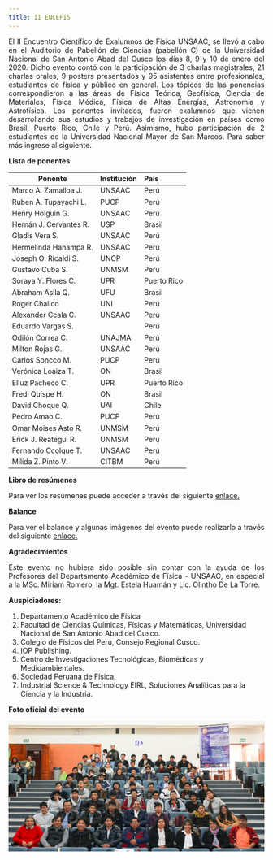 ```yaml
---
title: II ENCEFIS
---
```

<p style='text-align: justify;'>El II Encuentro Científico de Exalumnos de Física UNSAAC, se llevó a cabo en el Auditorio de Pabellón de Ciencias (pabellón C) de la Universidad Nacional de San Antonio Abad del Cusco los días 8, 9 y 10 de enero del 2020. Dicho evento contó con la participación de 3 charlas magistrales, 21 charlas orales, 9 posters presentados y 95 asistentes entre profesionales, estudiantes de física y público en general. Los tópicos de las ponencias correspondieron a las áreas de Física Teórica, Geofísica, Ciencia de Materiales, Física Médica, Física de Altas Energías, Astronomía y Astrofísica. Los ponentes invitados, fueron exalumnos que vienen desarrollando sus estudios y trabajos de investigación en países como Brasil, Puerto Rico, Chile y Perú. Asimismo, hubo participación de 2 estudiantes de la Universidad Nacional Mayor de San Marcos. Para saber más ingrese al siguiente.</p>

<p style='text-align: justify;'><b>Lista de ponentes</b><br></p>

| Ponente                      | Institución   | Pais        |
| ---------------------------- | --------------| :---------- |
| Marco A. Zamalloa J.         | UNSAAC        | Perú        |
| Ruben A. Tupayachi L.        | PUCP          | Perú        |
| Henry Holguin G.             | UNSAAC        | Perú        |
| Hernán J. Cervantes R.       | USP           | Brasil      |
| Gladis Vera S.               | UNSAAC        | Perú        |
| Hermelinda Hanampa R.        | UNSAAC        | Perú        |
| Joseph O. Ricaldi S.         | UNCP          | Perú        |
| Gustavo Cuba S.              | UNMSM         | Perú        |
| Soraya Y. Flores C.          | UPR           | Puerto Rico |
| Abraham Aslla Q.             | UFU           | Brasil      |
| Roger Challco                | UNI           | Perú        |
| Alexander Ccala C.           | UNSAAC        | Perú        |
| Eduardo Vargas S.            |               | Perú        |
| Odilón Correa C.             | UNAJMA        | Perú        |
| Milton Rojas G.              | UNSAAC        | Perú        |
| Carlos Soncco M.             | PUCP          | Perú        |
| Verónica Loaiza T.           | ON            | Brasil      |
| Elluz Pacheco C.             | UPR           | Puerto Rico |
| Fredi Quispe H.              | ON            | Brasil      |
| David Choque Q.              | UAI           | Chile       |
| Pedro Amao C.                | PUCP          | Perú        |
| Omar Moises Asto R.          | UNMSM         | Perú        |
| Erick J. Reategui R.         | UNMSM         | Perú        |
| Fernando Ccolque T.          | UNSAAC        | Perú        |
| Milida Z. Pinto V.           | CITBM         | Perú        |


<b>Libro de resúmenes</b>

<p style='text-align: justify;'>Para ver los resúmenes puede acceder a través del siguiente <a href="https://www.dropbox.com/s/wa05dfyq3om4ehf/libro_resumenes_encefis_2020.pdf?dl=0">enlace.</a></p>

<b>Balance</b><br>

<p style='text-align: justify;'>Para ver el balance y algunas imágenes del evento puede realizarlo a través del siguiente <a href="https://www.dropbox.com/s/lpc0oaxw7u17bx4/Balance-encefis-2020.pdf?dl=0">enlace.</a></p>

<b>Agradecimientos</b>

<p style='text-align: justify;'>Este evento no hubiera sido posible sin contar con la ayuda de los Profesores del Departamento Académico de Física - UNSAAC, en especial a la MSc. Miriam Romero, la Mgt. Estela Huamán y Lic. Olintho De La Torre.</p>

<b>Auspiciadores:</b>
<p style='text-align: justify;'>
<ol>
<li>Departamento Académico de Física</li>
<li>Facultad de Ciencias Químicas, Físicas y Matemáticas, Universidad Nacional de San Antonio Abad del Cusco.</li>
<li>Colegio de Físicos del Perú, Consejo Regional Cusco.</li>
<li>IOP Publishing.</li>
<li>Centro de Investigaciones Tecnológicas, Biomédicas y Medioambientales.</li>
<li>Sociedad Peruana de Física.</li>
<li>Industrial Science & Technology EIRL, Soluciones Analíticas para la Ciencia y la Industria.</li>
</ol></p>

<b>Foto oficial del evento</b><br>

<p align="center"> 
<img src="/img/encefis/Foto_oficial_encefis-2020.jpg">
</p><br>